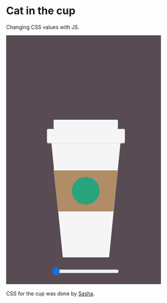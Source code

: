 # Cat in the cup

Changing CSS values with JS.

![demo in gif](./cup.gif)

CSS for the cup was done by [Sasha](https://medium.com/@sashatran/css-coffee-cup-caf773a19158).
